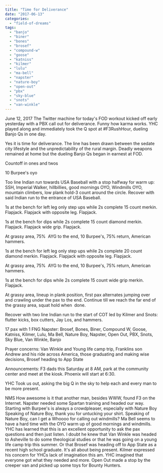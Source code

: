 ```yaml
---
title: "Time for Deliverance"
date: "2017-06-13"
categories: 
  - "field-of-dreams"
tags: 
  - "banjo"
  - "biner"
  - "bones"
  - "brosef"
  - "compound-w"
  - "goose"
  - "katniss"
  - "kilmer"
  - "lulu"
  - "ma-bell"
  - "napster"
  - "nature-boy"
  - "open-out"
  - "pbx"
  - "sky-blue"
  - "snots"
  - "van-winkle"
---
```


June 12, 2017 The Twitter machine for today's FOD workout kicked off early yesterday with a PBX call out for deliverance. Funny how karma works. YHC played along and immediately took the Q spot at #F3RushHour, dueling Banjo Qs in one day.

Yes it is time for deliverance. The line has been drawn between the sedate city lifestyle and the unpredictability of the rural margin. Deadly weapons remained at home but the dueling Banjo Qs began in earnest at FOD.

Countoff in ones and twos

10 Burpee's oyo

Too line Indian run towards USA Baseball with a stop halfway for warm up: SSH, Imperial Walker, hillbillies, good mornings OYO, Windmills OYO, mountain climbers, low plank hold-3 count around the circle. Recover with said Indian run to the entrance of USA Baseball.

1s at the bench for left leg only step ups while 2s complete 15 count merkin. Flapjack. Flapjack with opposite leg. Flapjack.

1s at the bench for dips while 2s complete 15 count diamond merkin. Flapjack. Flapjack wide grip. Flapjack.

At grassy area, 75%  AYG to the end, 10 Burpee's, 75% return, American hammers.

1s at the bench for left leg only step ups while 2s complete 20 count diamond merkin. Flapjack. Flapjack with opposite leg. Flapjack.

At grassy area, 75%  AYG to the end, 10 Burpee's, 75% return, American hammers.

1s at the bench for dips while 2s complete 15 count wide grip merkin. Flapjack.

At grassy area, lineup in plank position, first pax alternates jumping over and crawling under the pax to the end. Continue till we reach the far end of the grassy area, squat hold when  done.

Recover with two line Indian run to the start of COT led by Kilmer and Snots: flutter kicks, box cutters, Jay Los, and hammers.

17 pax with 1 FNG Napster: Brosef, Bones, Biner, Compound W, Goose, Katniss, Kilmer, Lulu, Ma Bell, Nature Boy, Napster, Open Out, PBX, Snots, Sky Blue, Van Winkle, Banjo

Prayer concerns: Van Winkle and Young life camp trip, Franklins son Andrew and his ride across America, those graduating and making wise decisions, Brosef heading to App State

Announcements: F3 dads this Saturday at 8 AM, park at the community center and meet at the kiosk. Phoenix will start at 6:30.

YHC Took us out, asking the big Q in the sky to help each and every man to be more present.

NMS How awesome is it that another man, besides WWW, found F3 on the Internet. Napster needed some Spartan training and headed our way. Starting with Burpee's is always a crowdpleaser, especially with Nature Boy Speaking of Nature Boy, thank you for untucking your shirt. Speaking of Nature Boy, can I get a Whoooo for calling out windmills? Ma Bell seems to have a hard time with the OYO warm up of good mornings and windmills. YHC has learned that this is an excellent opportunity to ask the pax questions and then just listen. I doubt he knew that Van Winkle was headed to Asheville to do some theological studies or that he was going on a young life camp trip this summer. Or that Brosef was heading off to App State as a recent high school graduate. It's all about being present. Kilmer expressed his concern for YHCs lack of imagination this am. YHC imagined that everyone got what they needed and more. Open Out made a stop by the creeper van and picked up some toys for Bounty Hunters.
